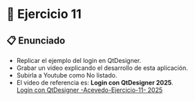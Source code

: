 # 🧪 Ejercicio 11

## 📋 Enunciado

- Replicar el ejemplo del login en QtDesigner.  
- Grabar un video explicando el desarrollo de esta aplicación.  
- Subirla a Youtube como No listado.  
- El video de referencia es: **Login con QtDesigner 2025**.  
[Login con QtDesigner -Acevedo-Ejercicio-11- 2025](https://youtu.be/H5iEXOdSBts)
